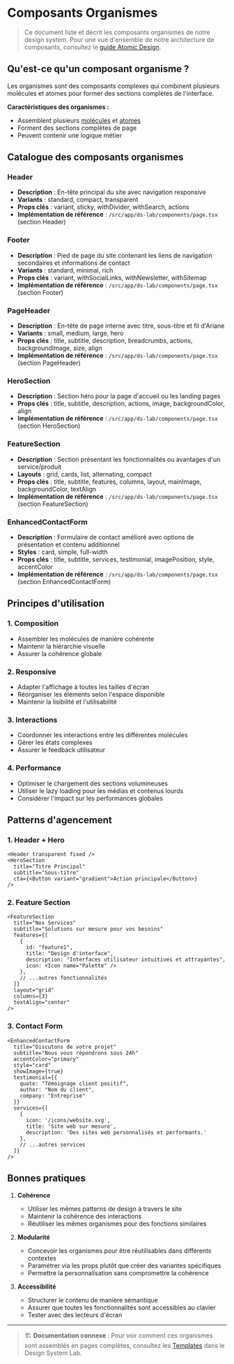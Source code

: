 # Composants Organismes

> Ce document liste et décrit les composants organismes de notre design system. Pour une vue d'ensemble de notre architecture de composants, consultez le [guide Atomic Design](./atomic-design.md).

## Qu'est-ce qu'un composant organisme ?

Les organismes sont des composants complexes qui combinent plusieurs molécules et atomes pour former des sections complètes de l'interface.

**Caractéristiques des organismes :**
- Assemblent plusieurs [molécules](./molecules.md) et [atomes](./atoms.md)
- Forment des sections complètes de page
- Peuvent contenir une logique métier

## Catalogue des composants organismes

### Header
- **Description** : En-tête principal du site avec navigation responsive
- **Variants** : standard, compact, transparent
- **Props clés** : variant, sticky, withDivider, withSearch, actions
- **Implémentation de référence** : `/src/app/ds-lab/components/page.tsx` (section Header)

### Footer
- **Description** : Pied de page du site contenant les liens de navigation secondaires et informations de contact
- **Variants** : standard, minimal, rich
- **Props clés** : variant, withSocialLinks, withNewsletter, withSitemap
- **Implémentation de référence** : `/src/app/ds-lab/components/page.tsx` (section Footer)

### PageHeader
- **Description** : En-tête de page interne avec titre, sous-titre et fil d'Ariane
- **Variants** : small, medium, large, hero
- **Props clés** : title, subtitle, description, breadcrumbs, actions, backgroundImage, size, align
- **Implémentation de référence** : `/src/app/ds-lab/components/page.tsx` (section PageHeader)

### HeroSection
- **Description** : Section héro pour la page d'accueil ou les landing pages
- **Props clés** : title, subtitle, description, actions, image, backgroundColor, align
- **Implémentation de référence** : `/src/app/ds-lab/components/page.tsx` (section HeroSection)

### FeatureSection
- **Description** : Section présentant les fonctionnalités ou avantages d'un service/produit
- **Layouts** : grid, cards, list, alternating, compact
- **Props clés** : title, subtitle, features, columns, layout, mainImage, backgroundColor, textAlign
- **Implémentation de référence** : `/src/app/ds-lab/components/page.tsx` (section FeatureSection)

### EnhancedContactForm
- **Description** : Formulaire de contact amélioré avec options de présentation et contenu additionnel
- **Styles** : card, simple, full-width
- **Props clés** : title, subtitle, services, testimonial, imagePosition, style, accentColor
- **Implémentation de référence** : `/src/app/ds-lab/components/page.tsx` (section EnhancedContactForm)

## Principes d'utilisation

### 1. Composition
- Assembler les molécules de manière cohérente
- Maintenir la hiérarchie visuelle
- Assurer la cohérence globale

### 2. Responsive
- Adapter l'affichage à toutes les tailles d'écran
- Réorganiser les éléments selon l'espace disponible
- Maintenir la lisibilité et l'utilisabilité

### 3. Interactions
- Coordonner les interactions entre les différentes molécules
- Gérer les états complexes
- Assurer le feedback utilisateur

### 4. Performance
- Optimiser le chargement des sections volumineuses
- Utiliser le lazy loading pour les médias et contenus lourds
- Considérer l'impact sur les performances globales

## Patterns d'agencement

### 1. Header + Hero
```tsx
<Header transparent fixed />
<HeroSection
  title="Titre Principal"
  subtitle="Sous-titre"
  cta={<Button variant="gradient">Action principale</Button>}
/>
```

### 2. Feature Section
```tsx
<FeatureSection
  title="Nos Services"
  subtitle="Solutions sur mesure pour vos besoins"
  features={[
    {
      id: "feature1",
      title: "Design d'interface",
      description: "Interfaces utilisateur intuitives et attrayantes",
      icon: <Icon name="Palette" />
    },
    // ...autres fonctionnalités
  ]}
  layout="grid"
  columns={3}
  textAlign="center"
/>
```

### 3. Contact Form
```tsx
<EnhancedContactForm 
  title="Discutons de votre projet"
  subtitle="Nous vous répondrons sous 24h"
  accentColor="primary"
  style="card"
  showImage={true}
  testimonial={{
    quote: "Témoignage client positif",
    author: "Nom du client",
    company: "Entreprise"
  }}
  services={[
    {
      icon: '/icons/website.svg',
      title: 'Site web sur mesure',
      description: 'Des sites web personnalisés et performants.'
    },
    // ...autres services
  ]}
/>
```

## Bonnes pratiques

1. **Cohérence**
   - Utiliser les mêmes patterns de design à travers le site
   - Maintenir la cohérence des interactions
   - Réutiliser les mêmes organismes pour des fonctions similaires

2. **Modularité**
   - Concevoir les organismes pour être réutilisables dans différents contextes
   - Paramétrer via les props plutôt que créer des variantes spécifiques
   - Permettre la personnalisation sans compromettre la cohérence

3. **Accessibilité**
   - Structurer le contenu de manière sémantique
   - Assurer que toutes les fonctionnalités sont accessibles au clavier
   - Tester avec des lecteurs d'écran

---

> 🏗️ **Documentation connexe** : Pour voir comment ces organismes sont assemblés en pages complètes, consultez les [Templates](/src/app/ds-lab/templates/page.tsx) dans le Design System Lab. 